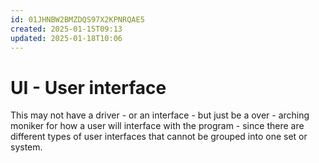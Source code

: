 ```yaml
---
id: 01JHNBW2BMZDQS97X2KPNRQAE5
created: 2025-01-15T09:13
updated: 2025-01-18T10:06
---
```

# UI - User interface
This may not have a driver - or an interface - but just be a over - arching moniker for how a user will interface with the program - since there are different types of user interfaces that cannot be grouped into one set or system.
